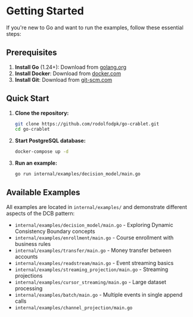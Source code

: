 # Getting Started

If you're new to Go and want to run the examples, follow these essential steps:

## Prerequisites

1. **Install Go** (1.24+): Download from [golang.org](https://golang.org/dl/)
2. **Install Docker**: Download from [docker.com](https://docker.com/get-started/)
3. **Install Git**: Download from [git-scm.com](https://git-scm.com/)

## Quick Start

1. **Clone the repository:**
   ```bash
   git clone https://github.com/rodolfodpk/go-crablet.git
   cd go-crablet
   ```

2. **Start PostgreSQL database:**
   ```bash
   docker-compose up -d
   ```

3. **Run an example:**
   ```bash
   go run internal/examples/decision_model/main.go
   ```

## Available Examples

All examples are located in `internal/examples/` and demonstrate different aspects of the DCB pattern:

- `internal/examples/decision_model/main.go` - Exploring Dynamic Consistency Boundary concepts
- `internal/examples/enrollment/main.go` - Course enrollment with business rules
- `internal/examples/transfer/main.go` - Money transfer between accounts
- `internal/examples/readstream/main.go` - Event streaming basics
- `internal/examples/streaming_projection/main.go` - Streaming projections
- `internal/examples/cursor_streaming/main.go` - Large dataset processing
- `internal/examples/batch/main.go` - Multiple events in single append calls
- `internal/examples/channel_projection/main.go`
